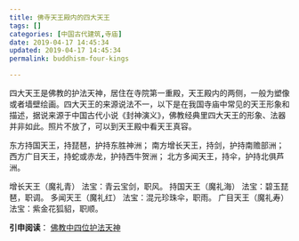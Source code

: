```yaml
---
title: 佛寺天王殿内的四大天王
tags: []
categories: [中国古代建筑,寺庙]
date: 2019-04-17 14:45:34
updated: 2019-04-17 14:45:34
permalink: buddhism-four-kings

---
```


四大天王是佛教的护法天神，居住在寺院第一重殿，天王殿内的两侧，一般为塑像或者墙壁绘画。四大天王的来源说法不一，以下是在我国寺庙中常见的天王形象和描述，据说来源于中国古代小说《封神演义》，佛教经典里四大天王的形象、法器并非如此。照片不放了，可以到天王殿中看天王真容。

东方持国天王，持琵琶，护持东胜神洲；
南方增长天王，持剑，护持南赡部洲；
西方广目天王，持蛇或赤龙，护持西牛贺洲；
北方多闻天王，持伞，护持北俱芦洲。


增长天王（魔礼青） 法宝：青云宝剑，职风。 
持国天王（魔礼海） 法宝：碧玉琵琶，职调。 
多闻天王（魔礼红） 法宝：混元珍珠伞，职雨。 
广目天王（魔礼寿） 法宝：紫金花狐貂，职顺。 


**引申阅读**：
[佛教中四位护法天神](https://baike.baidu.com/item/%E5%9B%9B%E5%A4%A7%E5%A4%A9%E7%8E%8B/8132#viewPageContent)

